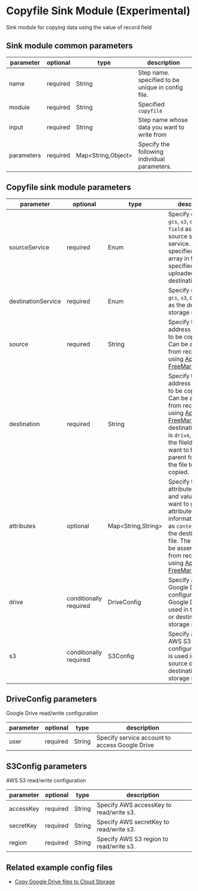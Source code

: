 # Copyfile Sink Module (Experimental)

Sink module for copying data using the value of record field

## Sink module common parameters

| parameter | optional | type | description |
| --- | --- | --- | --- |
| name | required | String | Step name. specified to be unique in config file. |
| module | required | String | Specified `copyfile` |
| input | required | String | Step name whose data you want to write from |
| parameters | required | Map<String,Object\> | Specify the following individual parameters. |

## Copyfile sink module parameters

| parameter | optional | type | description |
| --- | --- | --- | --- |
| sourceService | required | Enum | Specify one of `gcs`, `s3`, `drive` or `field` as the source storage service. If `field` is specified, the byte array in the specified field is uploaded to the destination. |
| destinationService | required | Enum | Specify one of `gcs`, `s3`, or `drive` as the destination storage service. |
| source | required | String | Specify the address of the file to be copied from. Can be assembled from record data using [Apache FreeMarker](https://freemarker.apache.org/). |
| destination | required | String | Specify the address of the file to be copied to. Can be assembled from record data using [Apache FreeMarker](https://freemarker.apache.org/). If destinationService is `drive`, specify the fileId that you want to be the parent folder of the file to be copied. |
| attributes | optional | Map<String,String\> | Specify the attribute name and value if you want to give attribute information such as `contentType` to the destination file. The value can be assembled from record data using [Apache FreeMarker](https://freemarker.apache.org/) |
| drive | conditionally required | DriveConfig | Specify additional Google Drive configuration if Google Drive is used in the source or destination storage service |
| s3 | conditionally required | S3Config | Specify additional AWS S3 configuration if S3 is used in the source or destination storage service |

## DriveConfig parameters

Google Drive read/write configuration

| parameter | optional | type | description |
| --- | --- | --- | --- |
| user | required | String | Specify service account to access Google Drive |

## S3Config parameters

AWS S3 read/write configuration

| parameter | optional | type | description |
| --- | --- | --- | --- |
| accessKey | required | String | Specify AWS accessKey to read/write s3. |
| secretKey | required | String | Specify AWS secretKey to read/write s3. |
| region | required | String | Specify AWS S3 region to read/write s3. |


## Related example config files

* [Copy Google Drive files to Cloud Storage](../../../../examples/drivefile-to-copyfile.json)
